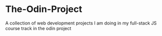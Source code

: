 # The-Odin-Project
A collection of web development projects I am doing in my full-stack JS course track in the odin project
